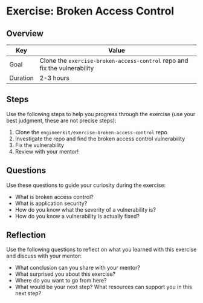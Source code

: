 # Exercise: Broken Access Control

## Overview

| Key | Value |
| --- | --- |
| Goal | Clone the `exercise-broken-access-control` repo and fix the vulnerability |
| Duration | 2-3 hours |


## Steps

Use the following steps to help you progress through the exercise (use your best judgment, these are not precise steps):

1. Clone the `engineerkit/exercise-broken-access-control` repo
2. Investigate the repo and find the broken access control vulnerability
3. Fix the vulnerability
4. Review with your mentor!

## Questions

Use these questions to guide your curiosity during the exercise:

- What is broken access control?
- What is application security?
- How do you know what the severity of a vulnerability is?
- How do you know a vulnerability is actually fixed?

## Reflection

Use the following questions to reflect on what you learned with this exercise and discuss with your mentor:

- What conclusion can you share with your mentor?
- What surprised you about this exercise?
- Where do you want to go from here?
- What would be your next step? What resources can support you in this next step?


